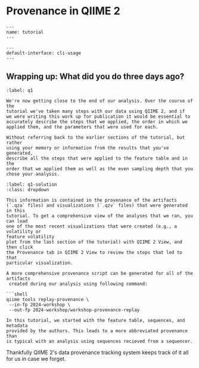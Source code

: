 # Provenance in QIIME 2

```{usage-scope}
---
name: tutorial
---
```

```{usage-selector}
---
default-interface: cli-usage
---
```

## Wrapping up: What did you do three days ago?

```{exercise}
:label: q1

We're now getting close to the end of our analysis. Over the course of the
tutorial we've taken many steps with our data using QIIME 2, and if
we were writing this work up for publication it would be essential to
accurately describe the steps that we applied, the order in which we
applied them, and the parameters that were used for each.

Without referring back to the earlier sections of the tutorial, but rather
using your memory or information from the results that you've generated,
describe all the steps that were applied to the feature table and in the
order that we applied them as well as the even sampling depth that you chose your analysis.
```

```{solution} q1
:label: q1-solution
:class: dropdown

This information is contained in the provenance of the artifacts
(`.qza` files) and visualizations (`.qzv` files) that were generated in this
tutorial. To get a comprehensive view of the analyses that we ran, you can load
one of the most recent visualizations that were created (e.g., a volatility or
feature volatility
plot from the last section of the tutorial) with QIIME 2 View, and then click
the Provenance tab in QIIME 2 View to review the steps that led to that
particular visualization.

A more comprehensive provenance script can be generated for all of the artifacts
 created during our analysis using following command:

```shell
qiime tools replay-provenance \
 --in-fp 2024-workshop \
 --out-fp 2024-workshop/workshop-provenance-replay
```

```{note}
In this tutorial, we started with the feature table, sequences, and metadata 
provided by the authors. This leads to a more abbreviated provenance than 
is typical with an analysis using sequences recieved from a sequencer.
```

Thankfully QIIME 2's data provenance tracking
system keeps track of it all for us in case we forget.
